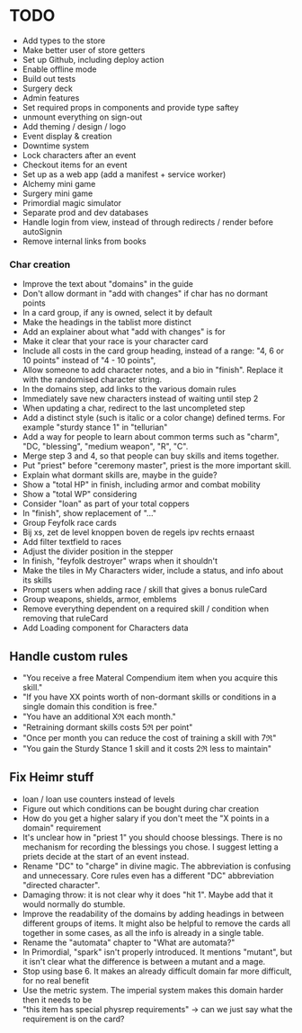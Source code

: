 # TODO

- Add types to the store
- Make better user of store getters
- Set up Github, including deploy action
- Enable offline mode
- Build out tests
- Surgery deck
- Admin features
- Set required props in components and provide type saftey
- unmount everything on sign-out
- Add theming / design / logo
- Event display & creation
- Downtime system
- Lock characters after an event
- Checkout items for an event
- Set up as a web app (add a manifest + service worker)
- Alchemy mini game
- Surgery mini game
- Primordial magic simulator
- Separate prod and dev databases
- Handle login from view, instead of through redirects / render before autoSignin
- Remove internal links from books

### Char creation

- Improve the text about "domains" in the guide
- Don't allow dormant in "add with changes" if char has no dormant points
- In a card group, if any is owned, select it by default
- Make the headings in the tablist more distinct
- Add an explainer about what "add with changes" is for
- Make it clear that your race is your character card
- Include all costs in the card group heading, instead of a range: "4, 6 or 10 points" instead of "4 - 10 points",
- Allow someone to add character notes, and a bio in "finish". Replace it with the randomised character string.
- In the domains step, add links to the various domain rules
- Immediately save new characters instead of waiting until step 2
- When updating a char, redirect to the last uncompleted step
- Add a distinct style (such is italic or a color change) defined terms. For example "sturdy stance 1" in "tellurian"
- Add a way for people to learn about common terms such as "charm", "DC, "blessing", "medium weapon", "R", "C".
- Merge step 3 and 4, so that people can buy skills and items together.
- Put "priest" before "ceremony master", priest is the more important skill.
- Explain what dormant skills are, maybe in the guide?
- Show a "total HP" in finish, including armor and combat mobility
- Show a "total WP" considering
- Consider "loan" as part of your total coppers
- In "finish", show replacement of "..."
- Group Feyfolk race cards
- Bij xs, zet de level knoppen boven de regels ipv rechts ernaast
- Add filter textfield to races
- Adjust the divider position in the stepper
- In finish, "feyfolk destroyer" wraps when it shouldn't
- Make the tiles in My Characters wider, include a status, and info about its skills
- Prompt users when adding race / skill that gives a bonus ruleCard
- Group weapons, shields, armor, emblems
- Remove everything dependent on a required skill / condition when removing that ruleCard
- Add Loading component for Characters data

## Handle custom rules

- "You receive a free Materal Compendium item when you acquire this skill."
- "If you have XX points worth of non-dormant skills or conditions in a single domain this condition is free."
- "You have an additional Xℜ each month."
- "Retraining dormant skills costs 5ℜ per point"
- "Once per month you can reduce the cost of training a skill with 7ℜ"
- "You gain the Sturdy Stance 1 skill and it costs 2ℜ less to maintain"

## Fix Heimr stuff

- loan / loan use counters instead of levels
- Figure out which conditions can be bought during char creation
- How do you get a higher salary if you don't meet the "X points in a domain" requirement
- It's unclear how in "priest 1" you should choose blessings. There is no mechanism for recording the blessings you chose. I suggest letting a priets decide at the start of an event instead.
- Rename "DC" to "charge" in divine magic. The abbreviation is confusing and unnecessary. Core rules even has a different "DC" abbreviation "directed character".
- Damaging throw: it is not clear why it does "hit 1". Maybe add that it would normally do stumble.
- Improve the readability of the domains by adding headings in between different groups of items. It might also be helpful to remove the cards all together in some cases, as all the info is already in a single table.
- Rename the "automata" chapter to "What are automata?"
- In Primordial, "spark" isn't properly introduced. It mentions "mutant", but it isn't clear what the difference is between a mutant and a mage.
- Stop using base 6. It makes an already difficult domain far more difficult, for no real benefit
- Use the metric system. The imperial system makes this domain harder then it needs to be
- "this item has special physrep requirements" -> can we just say what the requirement is on the card?
